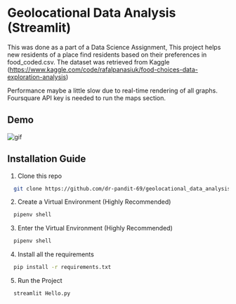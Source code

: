 
# Geolocational Data Analysis (Streamlit)

This was done as a part of a Data Science Assignment, This project helps new residents of a place find residents based on their preferences in food_coded.csv. The dataset was retrieved from Kaggle 
(https://www.kaggle.com/code/rafalpanasiuk/food-choices-data-exploration-analysis)

Performance maybe a little slow due to real-time rendering of all graphs. Foursquare API key is needed to run the maps section.




## Demo

![gif](https://media.giphy.com/media/v1.Y2lkPTc5MGI3NjExdzIxdG9ucGN6Zm9oZmFqNnAybmN4c2V5NHVsajZpcW0wNWVudjQ5YyZlcD12MV9pbnRlcm5hbF9naWZfYnlfaWQmY3Q9Zw/lSDhrBSoDX3cbvce34/giphy.gif)



## Installation Guide

1) Clone this repo

```bash
  git clone https://github.com/dr-pandit-69/geolocational_data_analysis
```

2) Create a Virtual Environment (Highly Recommended)
```bash
  pipenv shell
```

3) Enter the Virtual Environment (Highly Recommended)
```bash
  pipenv shell
```

4) Install all the requirements

```bash
  pip install -r requirements.txt
```

5) Run the Project

```bash
  streamlit Hello.py
```

